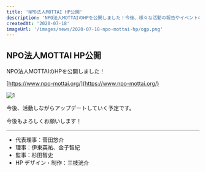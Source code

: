 ```yaml
---
title: 'NPO法人MOTTAI HP公開'
description: 'NPO法人MOTTAIのHPを公開しました！今後、様々な活動の報告やイベントのお知らせ、その他NPO法人 MOTTAIに関する最新のニュースなどを随時アップデートしていきます。ぜひご覧ください。'
createdAt: '2020-07-18'
imageUrl: '/images/news/2020-07-18-npo-mottai-hp/ogp.png'
---
```


## NPO法人MOTTAI HP公開

NPO法人MOTTAIのHPを公開しました！

[https://www.npo-mottai.org/](https://www.npo-mottai.org/)

![1](/images/news/2020-07-18-npo-mottai-hp/npo-mottai-members.jpg)

今後、活動しながらアップデートしていく予定です。

今後もよろしくお願いします！

---

* 代表理事：菅田悠介
* 理事：伊東英祐、金子智紀
* 監事：杉田智史
* HP デザイン・制作：三枝洸介
